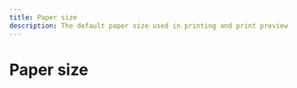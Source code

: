 ```yaml
---
title: Paper size
description: The default paper size used in printing and print preview depends on the user's locale.
---
```


# Paper size

